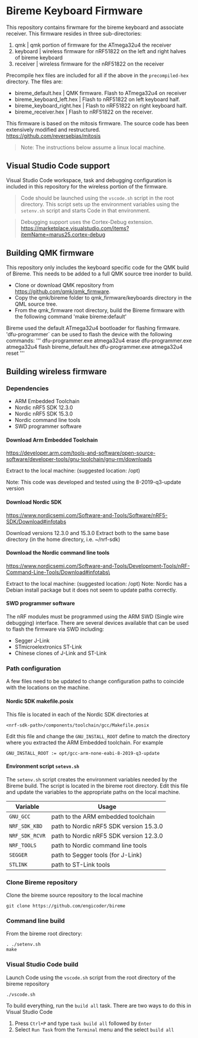 # Bireme Keyboard Firmware
This repository contains firwmare for the bireme keyboard and associate receiver. This firmware resides in three sub-directories:

1. qmk      | qmk portion of firmware for the ATmega32u4 the receiver
1. keyboard | wireless firmware for nRF51822 on the left and right halves of bireme keyboard
1. receiver | wireless firmware for the nRF51822 on the receiver

Precompile hex files are included for all if the above in the `precompiled-hex` directory. The files are:
* bireme_default.hex        | QMK firmware. Flash to ATmega32u4 on receiver
* bireme_keyboard_left.hex  | Flash to nRF51822 on left keyboard half.
* bireme_keyboard_right.hex | Flash to nRF51822 on right keyboard half.
* bireme_receiver.hex       | Flash to nRF51822 on the receiver.

This firmware is based on the mitosis firmware. The source code has been extensively modified and restructured.
https://github.com/reversebias/mitosis

> Note: The instructions below assume a linux local machine.

## Visual Studio Code support
Visual Studio Code workspace, task and debugging configuration is included in this repository for the wireless portion of the firmware. 
> Code should be launched using the `vscode.sh` script in the root directory. This script sets up the environment variables using the `setenv.sh` script and starts Code in that environment. 

> Debugging support uses the Cortex-Debug extension. https://marketplace.visualstudio.com/items?itemName=marus25.cortex-debug

## Building QMK firmware

This repository only includes the keyboard specific code for the QMK build of Bireme. This needs to be added to a full 
QMK source tree inorder to build. 

* Clone or download QMK repository from https://github.com/qmk/qmk_firmware.
* Copy the qmk/bireme folder to qmk_firmware/keyboards directory in the QML source tree.
* From the qmk_firmware root directory, build the Bireme firmware with the following command
    'make bireme:default'

Bireme used the default ATmega32u4 bootloader for flashing firmware. 'dfu-programmer` can be used to flash the device with the following commands:
'''
dfu-programmer.exe atmega32u4 erase
dfu-programmer.exe atmega32u4 flash bireme_default.hex
dfu-programmer.exe atmega32u4 reset
'''

## Building wireless firmware

### Dependencies

* ARM Embedded Toolchain
* Nordic nRF5 SDK 12.3.0
* Nordic nRF5 SDK 15.3.0
* Nordic command line tools
* SWD programmer software

#### Download Arm Embedded Toolchain

https://developer.arm.com/tools-and-software/open-source-software/developer-tools/gnu-toolchain/gnu-rm/downloads

Extract to the local machine: (suggested location: /opt)

Note: This code was developed and tested using the 8-2019-q3-update version

#### Download Nordic SDK 

https://www.nordicsemi.com/Software-and-Tools/Software/nRF5-SDK/Download#infotabs

Download versions 12.3.0 and 15.3.0
Extract both to the same base directory (in the home directory, i.e. ~/nrf-sdk)

#### Download the Nordic command line tools

https://www.nordicsemi.com/Software-and-Tools/Development-Tools/nRF-Command-Line-Tools/Download#infotabs\

Extract to the local machine: (suggested location: /opt)
Note: Nordic has a Debian install package but it does not seem to update paths correctly.

#### SWD programmer software

The nRF modules must be programmed using the ARM SWD (Single wire debugging) interface. 
There are several devices available that can be used to flash the firmware via SWD including:

* Segger J-Link
* STmicroelextronics ST-Link
* Chinese clones of J-Link and ST-Link

### Path configuration

A few files need to be updated to change configuration paths to coincide with the locations on the machine.

#### Nordic SDK makefile.posix
This file is located in each of the Nordic SDK directories at 
```
<nrf-sdk-path>/components/toolchain/gcc/Makefile.posix
```
Edit this file and change the `GNU_INSTALL_ROOT` define to match the directory where you extracted the ARM Embedded toolchain. For example

```
GNU_INSTALL_ROOT := opt/gcc-arm-none-eabi-8-2019-q3-update
```

#### Environment script `setevn.sh`
The `setenv.sh` script creates the environment variables needed by the Bireme build. The script is located in the bireme root directory. Edit this file and update the variables to the appropriate paths on the local machine.

 Variable|Usage
--------------|-------------------------------------------
`GNU_GCC`|path to the ARM embedded toolchain
`NRF_SDK_KBD`|path to Nordic nRF5 SDK version 15.3.0 
`NRF_SDK_RCVR`|path to Nordic nRF5 SDK version 12.3.0 
`NRF_TOOLS`|path to Nordic command line tools
`SEGGER`|path to Segger tools (for J-Link)
`STLINK`|path to ST-Link tools


### Clone Bireme repository

Clone the bireme source repository to the local machine
```
git clone https://github.com/engicoder/bireme
```

### Command line build
From the bireme root directory:

```
. ./setenv.sh
make
```

### Visual Studio Code build
Launch Code using the `vscode.sh` script from the root directory of the bireme repository
```
./vscode.sh
```

To build everything, run the `build all` task. There are two ways to do this in Visual Studio Code
1. Press `Ctrl+P` and type `task build all` followed by `Enter`
1. Select `Run Task` from the `Terminal` menu and the select `build all`



























